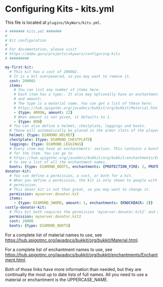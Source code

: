 Configuring Kits - kits.yml
===========================

This file is located at `plugins/SkyWars/kits.yml`.

```yaml
# ####### kits.yml #######
#
# Kit configuration
#
# For documentation, please visit
# https://dabo.guru/projects/skywars/configuring-kits
# #########

my-first-kit:
  # This kit has a cost of 200002.
  # It is a bit overpowered, so you may want to remove it.
  cost: 200002
  items:
    # You can list any number of items here.
    # Each item has a type:. It also may optionally have an enchantments:
    # and amount:
    # The type is a material name. You can get a list of these here:
    # https://hub.spigotmc.org/javadocs/bukkit/org/bukkit/Material.html
    - {type: ARROW, amount: 22}
    # When amount is not given, it defaults to 1.
    - {type: BOW}
  # You can also define a helmet, chestplate, leggings and boots.
  # These will automatically be placed in the armor slots of the player.
  helmet: {type: DIAMOND_HELMET}
  chestplate: {type: DIAMOND_CHESTPLATE}
  leggings: {type: DIAMOND_LEGGINGS}
  # Every item may have an enchantments: section. This contains a bunch of enchantments
  # for the item. You can go to
  # https://hub.spigotmc.org/javadocs/bukkit/org/bukkit/enchantments/Enchantment.html
  # to see a list of all the enchantment names.
  boots: {type: DIAMOND_BOOTS, enchantments: {PROTECTION_FIRE: 2, PROTECTION_FALL: 1}}
donator-kit:
  # You can define a permission, a cost, or both for a kit.
  # When you define a permission, the kit is only shown to people with that
  # permission.
  # This donor kit is not that great, so you may want to change it.
  permission: myserver.donator.kit
  items:
    - {type: DIAMOND_SWORD, amount: 1, enchantments: {KNOCKBACK: 2}}
costly-donator-kit:
  # This kit both requires the permission 'myserver.donator.kit2' and costs 20000.
  permission: myserver.donator.kit2
  cost: 20000
  boots: {type: DIAMOND_BOOTS}
```
For a complete list of material names to use, see https://hub.spigotmc.org/javadocs/bukkit/org/bukkit/Material.html.

For a complete list of enchantment names to use, see https://hub.spigotmc.org/javadocs/bukkit/org/bukkit/enchantments/Enchantment.html.

Both of those links have more information than needed, but they are continually the most up to date lists of full names.
All you need to use a material or enchantment is the UPPERCASE_NAME.